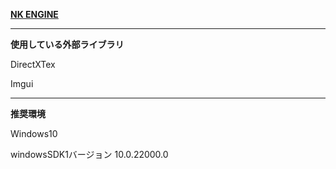 <ins>**NK ENGINE**</ins>


___
**使用している外部ライブラリ**

DirectXTex

Imgui

___

**推奨環境**

Windows10

windowsSDK1バージョン 10.0.22000.0
